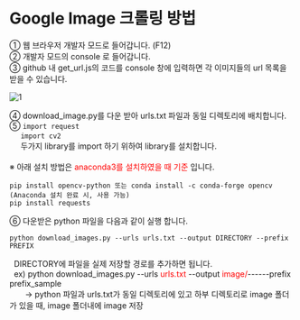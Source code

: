 # Google Image 크롤링 방법 #

① 웹 브라우저 개발자 모드로 들어갑니다. (F12) </br>
② 개발자 모드의 console 로 들어갑니다. </br>
③ github 내 get_url.js의 코드를 console 창에 입력하면 각 이미지들의 url 목록을 받을 수 있습니다. </br>

![1](https://i.imgur.com/aZLlZqw.png)

④ download_image.py를 다운 받아 urls.txt 파일과 동일 디렉토리에 배치합니다. </br>
⑤   `import request` </br>
&nbsp;&nbsp;&nbsp;&nbsp;&nbsp;`import cv2` </br>
&nbsp;&nbsp;&nbsp;&nbsp;&nbsp;두가지 library를 import 하기 위하여 library를 설치합니다. </br></br>
※ 아래 설치 방법은 <span style="color:red">anaconda3를 설치하였을 때 기준</span> 입니다.

    pip install opencv-python 또는 conda install -c conda-forge opencv (Anaconda 설치 완료 시, 사용 가능)
    pip install requests

⑥ 다운받은 python 파일을 다음과 같이 실행 합니다.</br>

    python download_images.py --urls urls.txt --output DIRECTORY --prefix PREFIX

&nbsp;&nbsp;DIRECTORY에 파일을 실제 저장할 경로를 추가하면 됩니다.</br>
&nbsp;&nbsp;ex) python download_images.py --urls <span style="color:red">urls.txt</span> --output <span style="color:red">image/</span>------prefix prefix_sample</br>
&nbsp;&nbsp;&nbsp;&nbsp;&nbsp;&nbsp;&nbsp;→ python 파일과 urls.txt가 동일 디렉토리에 있고 하부 디렉토리로 image 폴더가 있을 때, image 폴더내에 image 저장
